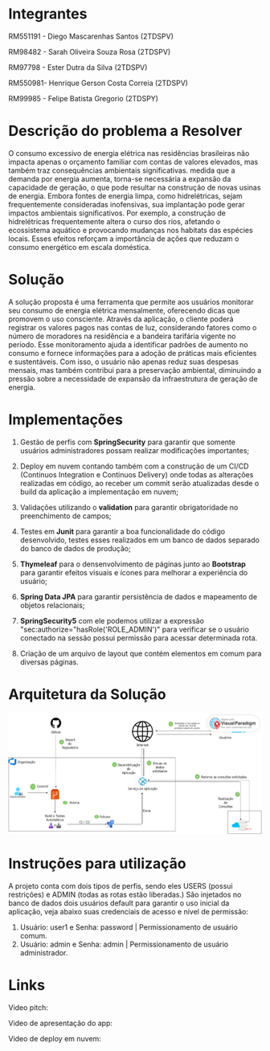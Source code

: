 # Integrantes

RM551191 - Diego Mascarenhas Santos (2TDSPV)

RM98482 - Sarah Oliveira Souza Rosa (2TDSPV)

RM97798 - Ester Dutra da Silva (2TDSPV)

RM550981- Henrique Gerson Costa Correia (2TDSPV)

RM99985 - Felipe Batista Gregorio (2TDSPY)

# Descrição do problema a Resolver

O consumo excessivo de energia elétrica nas residências brasileiras não impacta apenas o orçamento
familiar com contas de valores elevados, mas também traz consequências ambientais significativas.
medida que a demanda por energia aumenta, torna-se necessária a expansão da capacidade de
geração, o que pode resultar na construção de novas usinas de energia. Embora fontes de energia
limpa, como hidrelétricas, sejam frequentemente consideradas inofensivas, sua implantação pode
gerar impactos ambientais significativos. Por exemplo, a construção de hidrelétricas frequentemente
altera o curso dos rios, afetando o ecossistema aquático e provocando mudanças nos habitats das
espécies locais. Esses efeitos reforçam a importância de ações que reduzam o consumo energético
em escala doméstica.

# Solução

A solução proposta é uma ferramenta que permite aos usuários monitorar seu consumo de energia
elétrica mensalmente, oferecendo dicas que promovem o uso consciente. Através da aplicação, o
cliente poderá registrar os valores pagos nas contas de luz, considerando fatores como o número de
moradores na residência e a bandeira tarifária vigente no período. Esse monitoramento ajuda a
identificar padrões de aumento no consumo e fornece informações para a adoção de práticas mais
eficientes e sustentáveis. Com isso, o usuário não apenas reduz suas despesas mensais, mas também
contribui para a preservação ambiental, diminuindo a pressão sobre a necessidade de expansão da
infraestrutura de geração de energia.

# Implementações

1. Gestão de perfis com **SpringSecurity** para garantir que somente usuários administradores possam
   realizar modificações importantes;

2. Deploy em nuvem contando também com a construção de um CI/CD (Continuos Integration e Continuos Delivery)
   onde todas as alterações realizadas em código, ao receber um commit serão atualizadas desde o build
   da aplicação a implementação em nuvem;

3. Validações utilizando o **validation** para garantir obrigatoridade no preenchimento de campos;

4. Testes em **Junit** para garantir a boa funcionalidade do código desenvolvido,
   testes esses realizados em um banco de dados separado do banco de dados de produção;

5. **Thymeleaf** para o densenvolvimento de páginas junto ao **Bootstrap** para garantir efeitos
   visuais e ícones para melhorar a experiência do usuário;

6. **Spring Data JPA** para garantir persistência de dados e mapeamento de objetos relacionais;

7. **SpringSecurity5** com ele podemos utilizar a expressão "sec:authorize="hasRole('ROLE_ADMIN')"
   para verificar se o usuário conectado na sessão possui permissão para acessar determinada rota.

8. Criação de um arquivo de layout que contém elementos em comum para diversas páginas.

# Arquitetura da Solução

![img.png](img.png)

# Instruções para utilização

A projeto conta com dois tipos de perfis, sendo eles USERS (possui restrições) e
ADMIN (todas as rotas estão liberadas.)
São injetados no banco de dados dois usuários default para garantir o uso inicial da aplicação,
veja abaixo suas credenciais de acesso e nivel de permissão:

1. Usuário: user1 e Senha: password | Permissionamento de usuário comum.
2. Usuário: admin e Senha: admin | Permissionamento de usuário administrador.

# Links

Video pitch:

Video de apresentação do app:

Video de deploy em nuvem: